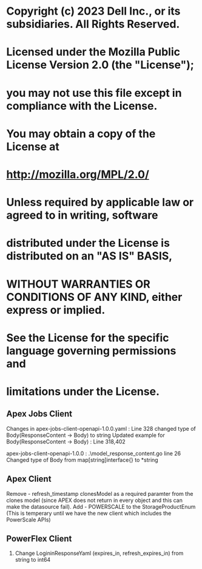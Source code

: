 # Copyright (c) 2023 Dell Inc., or its subsidiaries. All Rights Reserved.
#
# Licensed under the Mozilla Public License Version 2.0 (the "License");
# you may not use this file except in compliance with the License.
# You may obtain a copy of the License at
#
#     http://mozilla.org/MPL/2.0/
#
#
# Unless required by applicable law or agreed to in writing, software
# distributed under the License is distributed on an "AS IS" BASIS,
# WITHOUT WARRANTIES OR CONDITIONS OF ANY KIND, either express or implied.
# See the License for the specific language governing permissions and
# limitations under the License.

## Apex Jobs Client 
Changes in apex-jobs-client-openapi-1.0.0.yaml : 
Line 328 changed type of Body(ResponseContent -> Body) to string
Updated example for Body(ResponseContent -> Body) : Line 318,402

apex-jobs-client-openapi-1.0.0 : .\model_response_content.go line 26 Changed type of Body from map[string]interface{} to *string

## Apex Client

Remove - refresh_timestamp clonesModel as a required paramter from the clones model (since APEX does not return in every object and this can make the datasource fail). 
Add - POWERSCALE to the StorageProductEnum (This is temperary until we have the new client which includes the PowerScale APIs)

## PowerFlex Client
 
1. Change LogininResponseYaml (expires_in, refresh_expires_in) from string to int64
